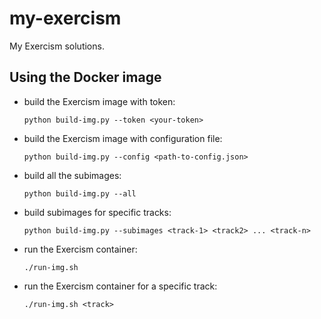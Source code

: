 # my-exercism
My Exercism solutions.

## Using the Docker image

- build the Exercism image with token:

      python build-img.py --token <your-token>

- build the Exercism image with configuration file:

      python build-img.py --config <path-to-config.json>

- build all the subimages:

      python build-img.py --all

- build subimages for specific tracks:

      python build-img.py --subimages <track-1> <track2> ... <track-n>

- run the Exercism container:

      ./run-img.sh


- run the Exercism container for a specific track:

      ./run-img.sh <track>

